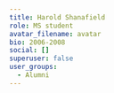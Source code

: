 ```yaml
---
title: Harold Shanafield
role: MS student
avatar_filename: avatar
bio: 2006-2008
social: []
superuser: false
user_groups:
  - Alumni
---
```

